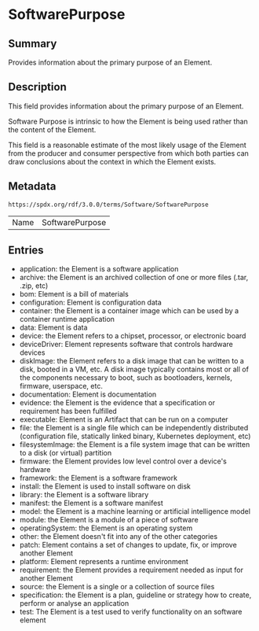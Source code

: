 <!-- Automatically generated by spec-parser v2.3.0 on 2024-07-29T18:25:30.305944+00:00 -->
<!-- SPDX-License-Identifier: Community-Spec-1.0 -->

# SoftwarePurpose

## Summary

Provides information about the primary purpose of an Element.


## Description

This field provides information about the primary purpose of an Element.

Software Purpose is intrinsic to how the Element is being used rather than the
content of the Element.

This field is a reasonable estimate of the most likely usage of the Element
from the producer and consumer perspective from which both parties can draw
conclusions about the context in which the Element exists.


## Metadata

`https://spdx.org/rdf/3.0.0/terms/Software/SoftwarePurpose`


| | |
|---|---|
| Name | SoftwarePurpose |




## Entries

- application: the Element is a software application
- archive: the Element is an archived collection of one or more files (.tar, .zip, etc)
- bom: Element is a bill of materials
- configuration: Element is configuration data
- container: the Element is a container image which can be used by a container runtime application
- data: Element is data
- device: the Element refers to a chipset, processor, or electronic board
- deviceDriver: Element represents software that controls hardware devices
- diskImage: the Element refers to a disk image that can be written to a disk, booted in a VM, etc. A disk image typically contains most or all of the components necessary to boot, such as bootloaders, kernels, firmware, userspace, etc.
- documentation: Element is documentation
- evidence: the Element is the evidence that a specification or requirement has been fulfilled
- executable: Element is an Artifact that can be run on a computer
- file: the Element is a single file which can be independently distributed (configuration file, statically linked binary, Kubernetes deployment, etc)
- filesystemImage: the Element is a file system image that can be written to a disk (or virtual) partition
- firmware: the Element provides low level control over a device's hardware
- framework: the Element is a software framework
- install: the Element is used to install software on disk
- library: the Element is a software library
- manifest: the Element is a software manifest
- model: the Element is a machine learning or artificial intelligence model
- module: the Element is a module of a piece of software
- operatingSystem: the Element is an operating system
- other: the Element doesn't fit into any of the other categories
- patch: Element contains a set of changes to update, fix, or improve another Element
- platform: Element represents a runtime environment
- requirement: the Element provides a requirement needed as input for another Element
- source: the Element is a single or a collection of source files
- specification: the Element is a plan, guideline or strategy how to create, perform or analyse an application
- test: The Element is a test used to verify functionality on an software element

